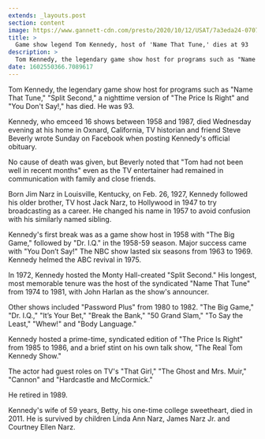 ```yaml
--- 
extends: _layouts.post 
section: content 
image: https://www.gannett-cdn.com/presto/2020/10/12/USAT/7a3eda24-0707-432d-bacc-1a2f26e45246-XXX_sd_Actors_and_Others_for_Animals__Roast_Betty_White_5238035.jpg?crop=2015,1134,x0,y300&width=2015&height=1134&format=pjpg&auto=webp 
title: > 
  Game show legend Tom Kennedy, host of 'Name That Tune,' dies at 93 
description: > 
  Tom Kennedy, the legendary game show host for programs such as "Name That Tune," "Split Second," a nighttime version of "The Price Is Right" and "You Don't Say!," has died.Born Jim Narz in Louisville, Kentucky, on Feb. 26, 1927, Kennedy followed his older brother, TV host Jack Narz, to Hollywood in 1947 to try broadcasting as a career.Kennedy's first break was as a game show host in 1958 with "The Big Game," followed by "Dr.Kennedy hosted a prime-time, syndicated edition of "The Price Is Right" from 1985 to 1986, and a brief stint on his own talk show, "The Real Tom Kennedy Show."He is survived by children Linda Ann Narz, James Narz Jr. and Courtney Ellen Narz. 
date: 1602550366.7089617 
--- 
```

Tom Kennedy, the legendary game show host for programs such as "Name That Tune," "Split Second," a nighttime version of "The Price Is Right" and "You Don't Say!," has died. He was 93.

Kennedy, who emceed 16 shows between 1958 and 1987, died Wednesday evening at his home in Oxnard, California, TV historian and friend Steve Beverly wrote Sunday on Facebook when posting Kennedy's official obituary.

No cause of death was given, but Beverly noted that "Tom had not been well in recent months" even as the TV entertainer had remained in communication with family and close friends.

Born Jim Narz in Louisville, Kentucky, on Feb. 26, 1927, Kennedy followed his older brother, TV host Jack Narz, to Hollywood in 1947 to try broadcasting as a career. He changed his name in 1957 to avoid confusion with his similarly named sibling.

Kennedy's first break was as a game show host in 1958 with "The Big Game," followed by "Dr. I.Q." in the 1958-59 season. Major success came with "You Don’t Say!" The NBC show lasted six seasons from 1963 to 1969. Kennedy helmed the ABC revival in 1975.

In 1972, Kennedy hosted the Monty Hall-created "Split Second." His longest, most memorable tenure was the host of the syndicated "Name That Tune" from 1974 to 1981, with John Harlan as the show's announcer.

Other shows included "Password Plus" from 1980 to 1982. "The Big Game," "Dr. I.Q.," "It’s Your Bet," "Break the Bank," "50 Grand Slam," "To Say the Least," "Whew!" and "Body Language."

Kennedy hosted a prime-time, syndicated edition of "The Price Is Right" from 1985 to 1986, and a brief stint on his own talk show, "The Real Tom Kennedy Show."

The actor had guest roles on TV's "That Girl," "The Ghost and Mrs. Muir," "Cannon" and "Hardcastle and McCormick."

He retired in 1989.

Kennedy's wife of 59 years, Betty, his one-time college sweetheart, died in 2011. He is survived by children Linda Ann Narz, James Narz Jr. and Courtney Ellen Narz.